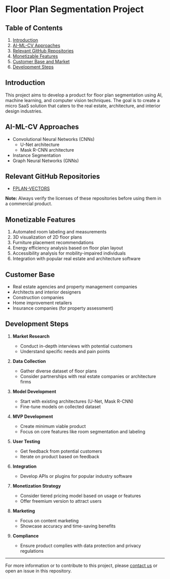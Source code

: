 # Floor Plan Segmentation Project

## Table of Contents
1. [Introduction](#introduction)
2. [AI-ML-CV Approaches](#ai-ml-cv-approaches)
3. [Relevant GitHub Repositories](#relevant-github-repositories)
4. [Monetizable Features](#monetizable-features)
5. [Customer Base and Market](#customer-base-and-market)
6. [Development Steps](#development-steps)

## Introduction

This project aims to develop a product for floor plan segmentation using AI, machine learning, and computer vision techniques. The goal is to create a micro SaaS solution that caters to the real estate, architecture, and interior design industries.

## AI-ML-CV Approaches

- Convolutional Neural Networks (CNNs)
  - U-Net architecture
  - Mask R-CNN architecture
- Instance Segmentation
- Graph Neural Networks (GNNs)

## Relevant GitHub Repositories

<!-- 1. [CubiCasa5K](https://github.com/CubiCasa/CubiCasa5k)
2. [HouseExpo](https://github.com/TeaganLi/HouseExpo) -->
- [FPLAN-VECTORS](https://github.com/zlzeng/DeepFloorplan)

**Note:** Always verify the licenses of these repositories before using them in a commercial product.

## Monetizable Features

1. Automated room labeling and measurements
2. 3D visualization of 2D floor plans
3. Furniture placement recommendations
4. Energy efficiency analysis based on floor plan layout
5. Accessibility analysis for mobility-impaired individuals
6. Integration with popular real estate and architecture software

## Customer Base 

- Real estate agencies and property management companies
- Architects and interior designers
- Construction companies
- Home improvement retailers
- Insurance companies (for property assessment)

<!-- ### Market Overview
- Global floor plan software market valued at $1.2 billion in 2021
- Expected to reach $2.5 billion by 2030
- Driven by increasing adoption of Building Information Modeling (BIM)

**Note:** Please verify these figures as they are based on information available up to April 2024.
 -->
## Development Steps

1. **Market Research**
   - Conduct in-depth interviews with potential customers
   - Understand specific needs and pain points

2. **Data Collection**
   - Gather diverse dataset of floor plans
   - Consider partnerships with real estate companies or architecture firms

3. **Model Development**
   - Start with existing architectures (U-Net, Mask R-CNN)
   - Fine-tune models on collected dataset

4. **MVP Development**
   - Create minimum viable product
   - Focus on core features like room segmentation and labeling

5. **User Testing**
   - Get feedback from potential customers
   - Iterate on product based on feedback

6. **Integration**
   - Develop APIs or plugins for popular industry software

7. **Monetization Strategy**
   - Consider tiered pricing model based on usage or features
   - Offer freemium version to attract users

8. **Marketing**
   - Focus on content marketing
   - Showcase accuracy and time-saving benefits

9. **Compliance**
   - Ensure product complies with data protection and privacy regulations

---

For more information or to contribute to this project, please [contact us](mailto:yogeshkulkarni@yahoo.com) or open an issue in this repository.